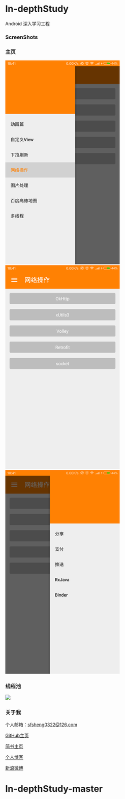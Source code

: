# In-depthStudy
Android 深入学习工程

### ScreenShots

### 主页

![](/screenshots/left_menu.png)
![](/screenshots/http_page.png)
![](/screenshots/right_menu.png)

### 线程池

![](/screenshots/线程池.gif)

### 关于我

个人邮箱：sfsheng0322@126.com

[GitHub主页](https://github.com/sfsheng0322)

[简书主页](http://www.jianshu.com/users/88509e7e2ed1/latest_articles)

[个人博客](http://sunfusheng.com/)

[新浪微博](http://weibo.com/u/3852192525)

# In-depthStudy-master
